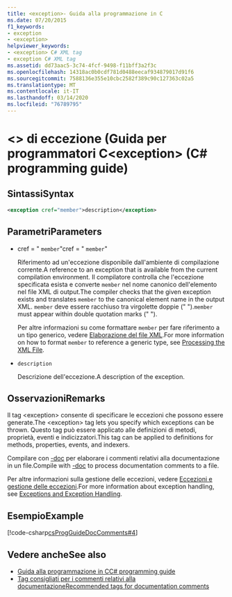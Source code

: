 ```yaml
---
title: <exception>- Guida alla programmazione in C
ms.date: 07/20/2015
f1_keywords:
- exception
- <exception>
helpviewer_keywords:
- <exception> C# XML tag
- exception C# XML tag
ms.assetid: dd73aac5-3c74-4fcf-9498-f11bff3a2f3c
ms.openlocfilehash: 14318ac0b0cdf781d0488eecaf934879017d91f6
ms.sourcegitcommit: 7588136e355e10cbc2582f389c90c127363c02a5
ms.translationtype: MT
ms.contentlocale: it-IT
ms.lasthandoff: 03/14/2020
ms.locfileid: "76789795"
---
```

# <a name="exception-c-programming-guide"></a><span data-ttu-id="d05c1-102">\<> di eccezione (Guida per programmatori C</span><span class="sxs-lookup"><span data-stu-id="d05c1-102">\<exception> (C# programming guide)</span></span>

## <a name="syntax"></a><span data-ttu-id="d05c1-103">Sintassi</span><span class="sxs-lookup"><span data-stu-id="d05c1-103">Syntax</span></span>

```xml
<exception cref="member">description</exception>
```

## <a name="parameters"></a><span data-ttu-id="d05c1-104">Parametri</span><span class="sxs-lookup"><span data-stu-id="d05c1-104">Parameters</span></span>

- <span data-ttu-id="d05c1-105">cref = " `member`"</span><span class="sxs-lookup"><span data-stu-id="d05c1-105">cref = " `member`"</span></span>

  <span data-ttu-id="d05c1-106">Riferimento ad un'eccezione disponibile dall'ambiente di compilazione corrente.</span><span class="sxs-lookup"><span data-stu-id="d05c1-106">A reference to an exception that is available from the current compilation environment.</span></span> <span data-ttu-id="d05c1-107">Il compilatore controlla che l'eccezione specificata esista e converte `member` nel nome canonico dell'elemento nel file XML di output.</span><span class="sxs-lookup"><span data-stu-id="d05c1-107">The compiler checks that the given exception exists and translates `member` to the canonical element name in the output XML.</span></span> <span data-ttu-id="d05c1-108">`member` deve essere racchiuso tra virgolette doppie (" ").</span><span class="sxs-lookup"><span data-stu-id="d05c1-108">`member` must appear within double quotation marks (" ").</span></span>

  <span data-ttu-id="d05c1-109">Per altre informazioni su come formattare `member` per fare riferimento a un tipo generico, vedere [Elaborazione del file XML](processing-the-xml-file.md).</span><span class="sxs-lookup"><span data-stu-id="d05c1-109">For more information on how to format `member` to reference a generic type, see [Processing the XML File](processing-the-xml-file.md).</span></span>

- `description`

  <span data-ttu-id="d05c1-110">Descrizione dell'eccezione.</span><span class="sxs-lookup"><span data-stu-id="d05c1-110">A description of the exception.</span></span>

## <a name="remarks"></a><span data-ttu-id="d05c1-111">Osservazioni</span><span class="sxs-lookup"><span data-stu-id="d05c1-111">Remarks</span></span>

<span data-ttu-id="d05c1-112">Il tag \<exception> consente di specificare le eccezioni che possono essere generate.</span><span class="sxs-lookup"><span data-stu-id="d05c1-112">The \<exception> tag lets you specify which exceptions can be thrown.</span></span> <span data-ttu-id="d05c1-113">Questo tag può essere applicato alle definizioni di metodi, proprietà, eventi e indicizzatori.</span><span class="sxs-lookup"><span data-stu-id="d05c1-113">This tag can be applied to definitions for methods, properties, events, and indexers.</span></span>

<span data-ttu-id="d05c1-114">Compilare con [-doc](../../language-reference/compiler-options/doc-compiler-option.md) per elaborare i commenti relativi alla documentazione in un file.</span><span class="sxs-lookup"><span data-stu-id="d05c1-114">Compile with [-doc](../../language-reference/compiler-options/doc-compiler-option.md) to process documentation comments to a file.</span></span>

<span data-ttu-id="d05c1-115">Per altre informazioni sulla gestione delle eccezioni, vedere [Eccezioni e gestione delle eccezioni](../exceptions/index.md).</span><span class="sxs-lookup"><span data-stu-id="d05c1-115">For more information about exception handling, see [Exceptions and Exception Handling](../exceptions/index.md).</span></span>

## <a name="example"></a><span data-ttu-id="d05c1-116">Esempio</span><span class="sxs-lookup"><span data-stu-id="d05c1-116">Example</span></span>

[!code-csharp[csProgGuideDocComments#4](~/samples/snippets/csharp/VS_Snippets_VBCSharp/csProgGuideDocComments/CS/DocComments.cs#4)]

## <a name="see-also"></a><span data-ttu-id="d05c1-117">Vedere anche</span><span class="sxs-lookup"><span data-stu-id="d05c1-117">See also</span></span>

- [<span data-ttu-id="d05c1-118">Guida alla programmazione in C</span><span class="sxs-lookup"><span data-stu-id="d05c1-118">C# programming guide</span></span>](../index.md)
- [<span data-ttu-id="d05c1-119">Tag consigliati per i commenti relativi alla documentazione</span><span class="sxs-lookup"><span data-stu-id="d05c1-119">Recommended tags for documentation comments</span></span>](recommended-tags-for-documentation-comments.md)
